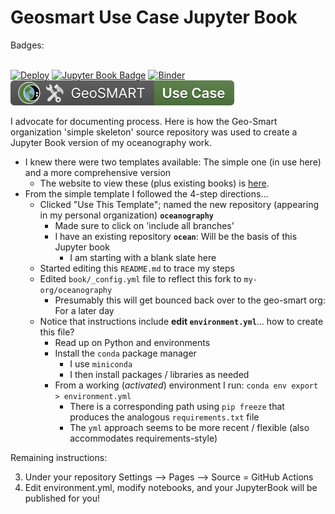 # Geosmart Use Case Jupyter Book

Badges: <BR><BR>


[![Deploy](https://github.com/geo-smart/use_case_template/actions/workflows/deploy.yaml/badge.svg)](https://github.com/geo-smart/use_case_template/actions/workflows/deploy.yaml)
[![Jupyter Book Badge](https://jupyterbook.org/badge.svg)](https://geo-smart.github.io/simple-template)
[![Binder](https://mybinder.org/badge_logo.svg)](https://mybinder.org/v2/gh/geo-smart/simple-template/HEAD?labpath=book%2Fchapters)
[![GeoSMART Use Case](./book/img/use_case_badge.svg)](https://geo-smart.github.io/usecases)


I advocate for documenting process. Here is how the Geo-Smart organization 'simple skeleton' source repository was used to create a Jupyter Book version of my oceanography work.<br>


- I knew there were two templates available: The simple one (in use here) and a more comprehensive version
    - The website to view these (plus existing books) is [here](https://geo-smart.github.io/usecases).
- From the simple template I followed the 4-step directions...
    - Clicked "Use This Template"; named the new repository (appearing in my personal organization) **`oceanography`**
        - Made sure to click on 'include all branches'
        - I have an existing repository **`ocean`**: Will be the basis of this Jupyter book
            - I am starting with a blank slate here
    - Started editing this `README.md` to trace my steps
    - Edited `book/_config.yml` file to reflect this fork to `my-org/oceanography`
        - Presumably this will get bounced back over to the geo-smart org: For a later day
    - Notice that instructions include **edit `environment.yml`**... how to create this file?
        - Read up on Python and environments
        - Install the `conda` package manager
            - I use `miniconda`
            - I then install packages / libraries as needed
        - From a working (*activated*) environment I run: `conda env export > environment.yml`
            - There is a corresponding path using `pip freeze` that produces the analogous `requirements.txt` file
            - The `yml` approach seems to be more recent / flexible (also accommodates requirements-style) 


Remaining instructions: 

3. Under your repository Settings --> Pages --> Source = GitHub Actions
4. Edit environment.yml, modify notebooks, and your JupyterBook will be published for you! 
